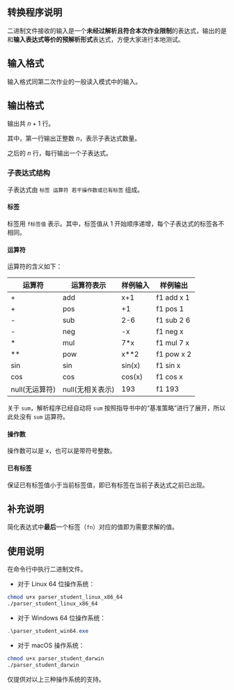 ## 转换程序说明

二进制文件接收的输入是一个**未经过解析且符合本次作业限制**的表达式，输出的是和**输入表达式等价的预解析形式**表达式，方便大家进行本地测试。

## 输入格式

输入格式同第二次作业的一般读入模式中的输入。

## 输出格式

输出共 $n + 1$ 行。

其中，第一行输出正整数 $n$，表示子表达式数量。

之后的 $n$ 行，每行输出一个子表达式。

### 子表达式结构

子表达式由 `标签 运算符 若干操作数或已有标签` 组成。

#### 标签

标签用 `f标签值` 表示。其中，标签值从 1 开始顺序递增，每个子表达式的标签各不相同。

#### 运算符

运算符的含义如下：

| 运算符         | 运算符表示       | 样例输入 | 样例输出   |
| -------------- | ---------------- | -------- | ---------- |
| \+             | add              | x+1      | f1 add x 1 |
| \+             | pos              | +1       | f1 pos 1   |
| \-             | sub              | 2-6      | f1 sub 2 6 |
| \-             | neg              | -x       | f1 neg x   |
| \*             | mul              | 7\*x     | f1 mul 7 x |
| \*\*           | pow              | x\*\*2   | f1 pow x 2 |
| sin            | sin              | sin(x)   | f1 sin x   |
| cos            | cos              | cos(x)   | f1 cos x   |
| null(无运算符) | null(无相关表示) | 193      | f1 193     |

关于 `sum`，解析程序已经自动将 `sum` 按照指导书中的“基准策略”进行了展开，所以此处没有 `sum` 运算符。

#### 操作数

操作数可以是 x，也可以是带符号整数。

#### 已有标签

保证已有标签值小于当前标签值，即已有标签在当前子表达式之前已出现。

## 补充说明

简化表达式中**最后**一个标签（`fn`）对应的值即为需要求解的值。

## 使用说明

在命令行中执行二进制文件。

- 对于 Linux 64 位操作系统：

```bash
chmod u+x parser_student_linux_x86_64
./parser_student_linux_x86_64
```

- 对于 Windows 64 位操作系统：

```powershell
.\parser_student_win64.exe
```

- 对于 macOS 操作系统：

```sh
chmod u+x parser_student_darwin
./parser_student_darwin
```

仅提供对以上三种操作系统的支持。